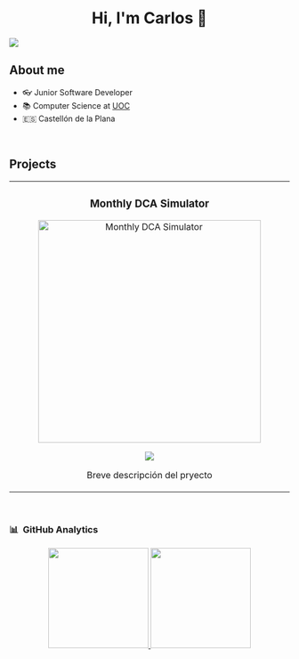 <div align="center">
<h1 align="center">Hi, I'm Carlos</a> 👋</h1>
</div>
<img src="https://private-user-images.githubusercontent.com/125186873/382056810-4a013216-d64c-4b43-b9e7-bb6e7df03d62.png?jwt=eyJhbGciOiJIUzI1NiIsInR5cCI6IkpXVCJ9.eyJpc3MiOiJnaXRodWIuY29tIiwiYXVkIjoicmF3LmdpdGh1YnVzZXJjb250ZW50LmNvbSIsImtleSI6ImtleTUiLCJleHAiOjE3MzAzOTYyNzUsIm5iZiI6MTczMDM5NTk3NSwicGF0aCI6Ii8xMjUxODY4NzMvMzgyMDU2ODEwLTRhMDEzMjE2LWQ2NGMtNGI0My1iOWU3LWJiNmU3ZGYwM2Q2Mi5wbmc_WC1BbXotQWxnb3JpdGhtPUFXUzQtSE1BQy1TSEEyNTYmWC1BbXotQ3JlZGVudGlhbD1BS0lBVkNPRFlMU0E1M1BRSzRaQSUyRjIwMjQxMDMxJTJGdXMtZWFzdC0xJTJGczMlMkZhd3M0X3JlcXVlc3QmWC1BbXotRGF0ZT0yMDI0MTAzMVQxNzMyNTVaJlgtQW16LUV4cGlyZXM9MzAwJlgtQW16LVNpZ25hdHVyZT1jZTFkODYzMWI2ZDNmN2NiYjdjOTZlNjYzNGRmYzdlNjk1YjVmMGVmMDJmY2ZmMGZiMDliZTJiZDk1NDEzNjg2JlgtQW16LVNpZ25lZEhlYWRlcnM9aG9zdCJ9.s3NDT064Z_YWj5PG4Xw0zByPPp8aeD0hV7zwY2xyf30">

## About me
- 👓 Junior Software Developer
- 📚 Computer Science at [UOC](https://www.uoc.edu/en)
- 🇪🇸  Castellón de la Plana 
<br>

## Projects
<table>
    <tr>
    <td width="50%">
        <h3 align="center">Monthly DCA Simulator</h3>
        <div align="center">
            <a href="https://github.com/CarlosMonforteIzquierdo/Monthly_DCA_Simulator" target="_blank"><img src="https://private-user-images.githubusercontent.com/125186873/382059391-3facc958-5717-4b8e-9277-20cbdf33342f.jpg?jwt=eyJhbGciOiJIUzI1NiIsInR5cCI6IkpXVCJ9.eyJpc3MiOiJnaXRodWIuY29tIiwiYXVkIjoicmF3LmdpdGh1YnVzZXJjb250ZW50LmNvbSIsImtleSI6ImtleTUiLCJleHAiOjE3MzAzOTY3ODMsIm5iZiI6MTczMDM5NjQ4MywicGF0aCI6Ii8xMjUxODY4NzMvMzgyMDU5MzkxLTNmYWNjOTU4LTU3MTctNGI4ZS05Mjc3LTIwY2JkZjMzMzQyZi5qcGc_WC1BbXotQWxnb3JpdGhtPUFXUzQtSE1BQy1TSEEyNTYmWC1BbXotQ3JlZGVudGlhbD1BS0lBVkNPRFlMU0E1M1BRSzRaQSUyRjIwMjQxMDMxJTJGdXMtZWFzdC0xJTJGczMlMkZhd3M0X3JlcXVlc3QmWC1BbXotRGF0ZT0yMDI0MTAzMVQxNzQxMjNaJlgtQW16LUV4cGlyZXM9MzAwJlgtQW16LVNpZ25hdHVyZT0xNjc2MTA2NzQ2ODNiM2NlZmY2ZDlmZDUzNjE1NTBlNDVkMzcwZGIwNDhhY2JhNmI2ODMzYTY1NjQ0MTUxZWUwJlgtQW16LVNpZ25lZEhlYWRlcnM9aG9zdCJ9.VKcy_ZBEI4wEhY7B6tckvLZtlglftA1ubzwPTRt4rkY" width="400" alt="Monthly DCA Simulator"></a>
            <p>
            <a href="https://github.com/CarlosMonforteIzquierdo/Monthly_DCA_Simulator" target="_blank">
            <img src="https://img.shields.io/badge/CÓDIGO-ff9?style=for-the-badge&logo=github&logoColor=black">
            </a>
            </p>
            <p>Breve descripción del pryecto</p>
        </div>                                                                                    
    </td>
</table>                                                                                 
<br>

### 📊 &nbsp;GitHub Analytics

<p align="center">
<a href="https://github.com/CarlosMonforteIzquierdo">
  <img height="180em" src="https://github-readme-stats-eight-theta.vercel.app/api?username=CarlosMonforteIzquierdo&show_icons=true&theme=algolia&include_all_commits=true&count_private=true"/>
  <img height="180em" src="https://github-readme-stats-eight-theta.vercel.app/api/top-langs/?username=CarlosMonforteIzquierdo&layout=compact&langs_count=8&theme=algolia"/>
</a>
</p>
